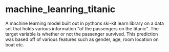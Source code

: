 # machine_leanring_titanic
A machine learning model built out in pythons ski-kit learn library on a data set that holds various information "of the passengers on the titanic". The target variable is whether or not the passenger survived. This prediction was based off of various features such as gender, age, room location on boat etc.
